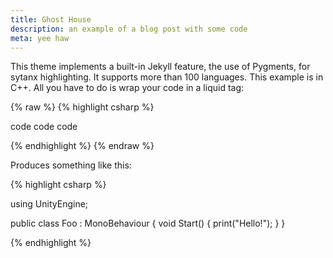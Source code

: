```yaml
---
title: Ghost House
description: an example of a blog post with some code
meta: yee haw
---
```


This theme implements a built-in Jekyll feature, the use of Pygments, for sytanx highlighting. It supports more than 100 languages. This example is in C++. All you have to do is wrap your code in a liquid tag: 

{% raw  %}
{% highlight csharp %}

code code code

{% endhighlight %}
{% endraw %}

Produces something like this: 

{% highlight csharp %}

using UnityEngine;

public class Foo : MonoBehaviour
{
    void Start()
    {
        print("Hello!");
    }
}

{% endhighlight %}